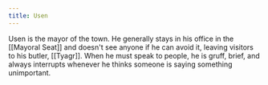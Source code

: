 ```yaml
---
title: Usen
---
```


Usen is the mayor of the town. He generally stays in his office in the [[Mayoral Seat]] and doesn't see anyone if he can avoid it, leaving visitors to his butler, [[Tyagr]]. When he must speak to people, he is gruff, brief, and always interrupts whenever he thinks someone is saying something unimportant.
